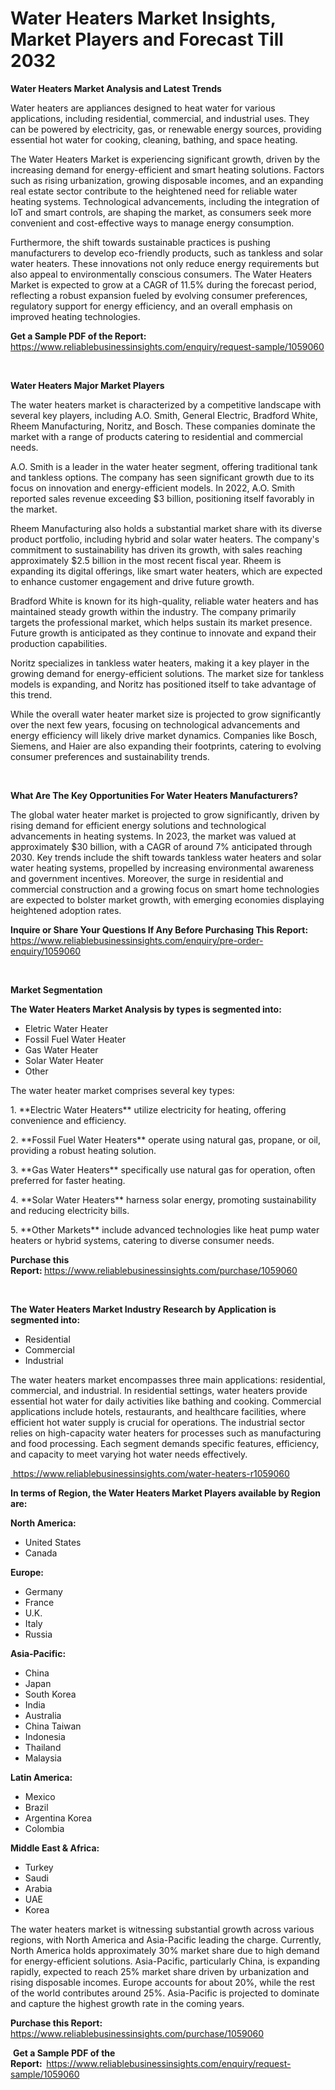 <p><h1>Water Heaters Market Insights, Market Players and Forecast Till 2032</h1></p><p><strong>Water Heaters Market Analysis and Latest Trends</strong></p>
<p><p>Water heaters are appliances designed to heat water for various applications, including residential, commercial, and industrial uses. They can be powered by electricity, gas, or renewable energy sources, providing essential hot water for cooking, cleaning, bathing, and space heating.</p><p>The Water Heaters Market is experiencing significant growth, driven by the increasing demand for energy-efficient and smart heating solutions. Factors such as rising urbanization, growing disposable incomes, and an expanding real estate sector contribute to the heightened need for reliable water heating systems. Technological advancements, including the integration of IoT and smart controls, are shaping the market, as consumers seek more convenient and cost-effective ways to manage energy consumption.</p><p>Furthermore, the shift towards sustainable practices is pushing manufacturers to develop eco-friendly products, such as tankless and solar water heaters. These innovations not only reduce energy requirements but also appeal to environmentally conscious consumers. The Water Heaters Market is expected to grow at a CAGR of 11.5% during the forecast period, reflecting a robust expansion fueled by evolving consumer preferences, regulatory support for energy efficiency, and an overall emphasis on improved heating technologies.</p></p>
<p><strong>Get a Sample PDF of the Report:&nbsp;</strong> <a href="https://www.reliablebusinessinsights.com/enquiry/request-sample/1059060?utm_campaign=3131&utm_medium=2&utm_source=Github&utm_content=ia&utm_term=16042025&utm_id=water-heaters">https://www.reliablebusinessinsights.com/enquiry/request-sample/1059060</a></p>
<p>&nbsp;</p>
<p><strong>Water Heaters Major Market Players</strong></p>
<p><p>The water heaters market is characterized by a competitive landscape with several key players, including A.O. Smith, General Electric, Bradford White, Rheem Manufacturing, Noritz, and Bosch. These companies dominate the market with a range of products catering to residential and commercial needs.</p><p>A.O. Smith is a leader in the water heater segment, offering traditional tank and tankless options. The company has seen significant growth due to its focus on innovation and energy-efficient models. In 2022, A.O. Smith reported sales revenue exceeding $3 billion, positioning itself favorably in the market.</p><p>Rheem Manufacturing also holds a substantial market share with its diverse product portfolio, including hybrid and solar water heaters. The company's commitment to sustainability has driven its growth, with sales reaching approximately $2.5 billion in the most recent fiscal year. Rheem is expanding its digital offerings, like smart water heaters, which are expected to enhance customer engagement and drive future growth.</p><p>Bradford White is known for its high-quality, reliable water heaters and has maintained steady growth within the industry. The company primarily targets the professional market, which helps sustain its market presence. Future growth is anticipated as they continue to innovate and expand their production capabilities.</p><p>Noritz specializes in tankless water heaters, making it a key player in the growing demand for energy-efficient solutions. The market size for tankless models is expanding, and Noritz has positioned itself to take advantage of this trend.</p><p>While the overall water heater market size is projected to grow significantly over the next few years, focusing on technological advancements and energy efficiency will likely drive market dynamics. Companies like Bosch, Siemens, and Haier are also expanding their footprints, catering to evolving consumer preferences and sustainability trends.</p></p>
<p>&nbsp;</p>
<p><strong>What Are The Key Opportunities For Water Heaters Manufacturers?</strong></p>
<p><p>The global water heater market is projected to grow significantly, driven by rising demand for efficient energy solutions and technological advancements in heating systems. In 2023, the market was valued at approximately $30 billion, with a CAGR of around 7% anticipated through 2030. Key trends include the shift towards tankless water heaters and solar water heating systems, propelled by increasing environmental awareness and government incentives. Moreover, the surge in residential and commercial construction and a growing focus on smart home technologies are expected to bolster market growth, with emerging economies displaying heightened adoption rates.</p></p>
<p><strong>Inquire or Share Your Questions If Any Before Purchasing This Report:</strong> <a href="https://www.reliablebusinessinsights.com/enquiry/pre-order-enquiry/1059060?utm_campaign=3131&utm_medium=2&utm_source=Github&utm_content=ia&utm_term=16042025&utm_id=water-heaters">https://www.reliablebusinessinsights.com/enquiry/pre-order-enquiry/1059060</a></p>
<p>&nbsp;</p>
<p><strong>Market Segmentation</strong></p>
<p><strong>The Water Heaters Market Analysis by types is segmented into:</strong></p>
<p><ul><li>Eletric Water Heater</li><li>Fossil Fuel Water Heater</li><li>Gas Water Heater</li><li>Solar Water Heater</li><li>Other</li></ul></p>
<p><p>The water heater market comprises several key types: </p><p>1. **Electric Water Heaters** utilize electricity for heating, offering convenience and efficiency. </p><p>2. **Fossil Fuel Water Heaters** operate using natural gas, propane, or oil, providing a robust heating solution. </p><p>3. **Gas Water Heaters** specifically use natural gas for operation, often preferred for faster heating. </p><p>4. **Solar Water Heaters** harness solar energy, promoting sustainability and reducing electricity bills. </p><p>5. **Other Markets** include advanced technologies like heat pump water heaters or hybrid systems, catering to diverse consumer needs.</p></p>
<p><strong>Purchase this Report:&nbsp;</strong><a href="https://www.reliablebusinessinsights.com/purchase/1059060?utm_campaign=3131&utm_medium=2&utm_source=Github&utm_content=ia&utm_term=16042025&utm_id=water-heaters">https://www.reliablebusinessinsights.com/purchase/1059060</a></p>
<p>&nbsp;</p>
<p><strong>The Water Heaters Market Industry Research by Application is segmented into:</strong></p>
<p><ul><li>Residential</li><li>Commercial</li><li>Industrial</li></ul></p>
<p><p>The water heaters market encompasses three main applications: residential, commercial, and industrial. In residential settings, water heaters provide essential hot water for daily activities like bathing and cooking. Commercial applications include hotels, restaurants, and healthcare facilities, where efficient hot water supply is crucial for operations. The industrial sector relies on high-capacity water heaters for processes such as manufacturing and food processing. Each segment demands specific features, efficiency, and capacity to meet varying hot water needs effectively.</p></p>
<p><a href="https://www.reliablebusinessinsights.com/water-heaters-r1059060?utm_campaign=3131&utm_medium=2&utm_source=Github&utm_content=ia&utm_term=16042025&utm_id=water-heaters">&nbsp;https://www.reliablebusinessinsights.com/water-heaters-r1059060</a></p>
<p><strong>In terms of Region, the Water Heaters Market Players available by Region are:</strong></p>
<p>
    <p> <strong> North America: </strong>
        <ul>
            <li>United States</li>
            <li>Canada</li>
        </ul>
        </p> 
    <p> <strong> Europe: </strong>
        <ul>
            <li>Germany</li>
            <li>France</li>
            <li>U.K.</li>
            <li>Italy</li>
            <li>Russia</li>
        </ul>
        </p> 
    <p> <strong> Asia-Pacific: </strong>
        <ul>
            <li>China</li>
            <li>Japan</li>
            <li>South Korea</li>
            <li>India</li>
            <li>Australia</li>
            <li>China Taiwan</li>
            <li>Indonesia</li>
            <li>Thailand</li>
            <li>Malaysia</li>
        </ul>
        </p> 
    <p> <strong> Latin America: </strong>
        <ul>
            <li>Mexico</li>
            <li>Brazil</li>
            <li>Argentina Korea</li>
            <li>Colombia</li>
        </ul>
        </p> 
    <p> <strong> Middle East & Africa: </strong>
        <ul>
            <li>Turkey</li>
            <li>Saudi</li>
            <li>Arabia</li>
            <li>UAE</li>
            <li>Korea</li>
        </ul>
    </p>
    </p>
<p><p>The water heaters market is witnessing substantial growth across various regions, with North America and Asia-Pacific leading the charge. Currently, North America holds approximately 30% market share due to high demand for energy-efficient solutions. Asia-Pacific, particularly China, is expanding rapidly, expected to reach 25% market share driven by urbanization and rising disposable incomes. Europe accounts for about 20%, while the rest of the world contributes around 25%. Asia-Pacific is projected to dominate and capture the highest growth rate in the coming years.</p></p>
<p><strong>Purchase this Report: </strong><a href="https://www.reliablebusinessinsights.com/purchase/1059060?utm_campaign=3131&utm_medium=2&utm_source=Github&utm_content=ia&utm_term=16042025&utm_id=water-heaters">https://www.reliablebusinessinsights.com/purchase/1059060</a></p>
<p>&nbsp;<strong>Get a Sample PDF of the Report:&nbsp;&nbsp;</strong><a href="https://www.reliablebusinessinsights.com/enquiry/request-sample/1059060?utm_campaign=3131&utm_medium=2&utm_source=Github&utm_content=ia&utm_term=16042025&utm_id=water-heaters">https://www.reliablebusinessinsights.com/enquiry/request-sample/1059060</a></p>
<p><strong></strong></p>
<p><p></p><p></p><p></p></p>